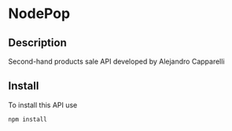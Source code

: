 # NodePop

## Description

Second-hand products sale API developed by Alejandro Capparelli

## Install

To install this API use 
```
npm install
```

